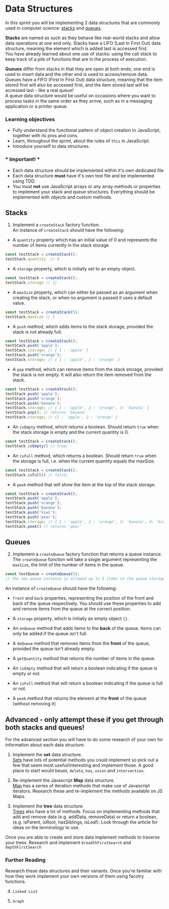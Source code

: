# Data Structures

In this sprint you will be implementing 2 data structures that are commonly used in computer science: [stacks](https://www.tutorialspoint.com/data_structures_algorithms/stack_algorithm.htm) and [queues](https://www.tutorialspoint.com/data_structures_algorithms/dsa_queue.htm).

**Stacks** are named as such as they behave like real-world stacks and allow data operations at one end only. Stacks have a LIFO (Last In First Out) data structure, meaning the element which is added last is accessed first. \
You have already learned about one use of stacks: using the call stack to keep track of a pile of functions that are in the process of execution.

**Queues** differ from stacks in that they are open at both ends; one end is used to insert data and the other end is used to access/remove data. Queues have a FIFO (First In First Out) data structure, meaning that the item stored first will also be accessed first, and the item stored last will be accessed last - like a real queue!\
A queue data structure would be useful on occasions where you want to process tasks in the same order as they arrive, such as in a messaging application or a printer queue.

### **Learning objectives**

- Fully understand the functional pattern of object creation in JavaScript, together with its pros and cons.
- Learn, throughout the sprint, about the rules of `this` in JavaScript.
- Introduce yourself to data structures.

### * Important! *

- Each data structure should be implemented within it's own dedicated file
- Each data structure **must** have it's own test file and be implemented using TDD.
- You must **not** use JavaScript arrays or any array methods or properties to implement your stack and queue structures. Everything should be implemented with _objects_ and custom methods.

## **Stacks**

1.  Implement a `createStack` factory function.\
An instance of `createStack` should have the following:

* A `quantity` property which has an initial value of 0 and represents the number of items currently in the stack storage.
```js
const testStack = createStack();
testStack.quantity  // 0
```

* A `storage` property, which is initially set to an empty object.
```js
const testStack = createStack();
testStack.storage // {}
```

* A `maxSize` property, which can either be passed as an argument when creating the stack, or when no argument is passed it uses a default value.
```js
const testStack = createStack(5);
testStack.maxSize // 5
```

* A `push` method, which adds items to the stack storage, provided the stack is not already full.
```js 
const testStack = createStack();
testStack.push('apple');
testStack.storage; // { 1 : 'apple' }
testStack.push('orange');
testStack.storage; // { 1 : 'apple', 2 : 'orange' } 
```

* A `pop` method, which can remove items from the stack storage, provided the stack is not empty.  It will also return the item removed from the stack.
```js
const testStack = createStack();
testStack.push('apple');
testStack.push('orange');
testStack.push('banana'); 
testStack.storage; // { 1 : 'apple', 2 : 'orange', 3: 'banana' }
testStack.pop(); // returns 'banana'
testStack.storage; // {1 : 'apple', 2 : 'orange' }
```

* An `isEmpty` method, which returns a boolean. Should return `true` when the stack storage is empty and the current quantity is 0.
```js
const testStack = createStack();
testStack.isEmpty() // true;
```

* An `isFull` method, which returns a boolean. Should return `true` when the storage is full, i.e. when the current quantity equals the maxSize.
```js
const testStack = createStack();
testStack.isFull() // false;
```

* A `peek` method that will show the item at the top of the stack storage.
```js
const testStack = createStack();
testStack.push('apple');
testStack.push('orange');
testStack.push('banana');
testStack.push('kiwi');
testStack.push('pear');
testStack.storage; // { 1 : 'apple', 2 : 'orange', 3: 'banana', 4: 'kiwi', 5: 'pear' }
testStack.peek() // returns 'pear'
```

## **Queues**

2.  Implement a `createQueue` factory function that returns a queue instance.\
The `createQueue` function will take a single argument representing the `maxSize`, the limit of the number of items in the queue.

```js 
const testQueue = createQueue(5);
// the new queue instance is allowed up to 5 items in the queue storage
```

An instance of `createQueue` should have the following:

* `front` and `back` properties, representing the position of the front and back of the queue respectively.  You should use these properties to add and remove items from the queue at the correct position.

* A `storage` property, which is initially an empty object `{}`.

* An `enQueue` method that adds items to the **back** of the queue.  Items can only be added if the queue isn't full.

* A `deQueue` method that removes items from the **front** of the queue, provided the queue isn't already empty.

* A `getQuantity` method that returns the number of items in the queue.

* An `isEmpty` method that will return a boolean indicating if the queue is empty or not.

* An `isFull` method that will return a boolean indicating if the queue is full or not.

* A `peek` method that returns the element at the **front** of the queue (without removing it)


## Advanced - only attempt these if you get through both stacks and queues!

For the advanced section you will have to do some research of your own for information about each data structure.

1) Implement the **set** data structure.\
[Sets](https://en.wikipedia.org/wiki/Set_(abstract_data_type)) have lots of potential methods you could implement so pick out a few that seem most useful/interesting and implement those. A good place to start would be`add`, `delete`, `has`, `union` and `intersection`.

2) Re-implement the Javascript **Map** data structure.\
[Map](https://developer.mozilla.org/en-US/docs/Web/JavaScript/Reference/Global_Objects/Map) has a series of iteration methods that make use of Javascript iterators. Research these and re-implement the methods available on JS Maps. 

3) Implement the **tree** data structure.\
[Trees](https://en.wikipedia.org/wiki/Tree_(data_structure)) also have a lot of methods. Focus on implementing methods that add and remove data (e.g. addData, removeData) or return a boolean, (e.g. isParent, isRoot, hasSiblings, isLeaf). Look through the article for ideas on the terminology to use.

Once you are able to create and store data implement methods to traverse your trees. Research and implement `breadthFirstSearch` and `depthFirstSearch`

### Further Reading 

Research these data structures and their variants. Once you're familiar with how they work implement your own versions of them using facotry functions. 

4) `Linked List`

5) `Graph`
